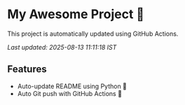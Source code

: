 # My Awesome Project 🚀

This project is automatically updated using GitHub Actions.

_Last updated: 2025-08-13 11:11:18 IST_

## Features
- Auto-update README using Python 🐍
- Auto Git push with GitHub Actions 🤖
